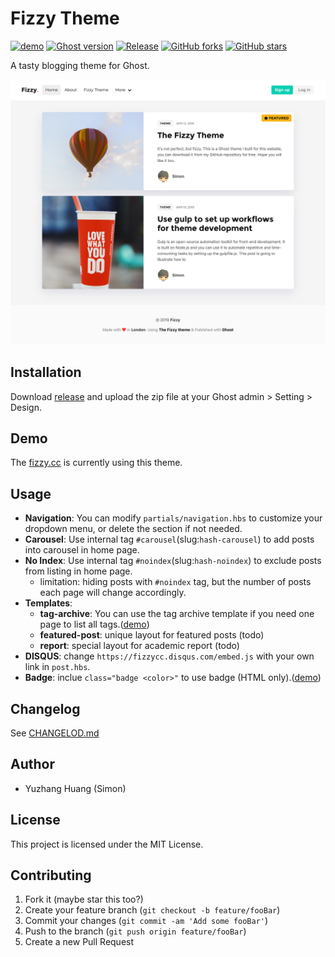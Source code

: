 # Fizzy Theme

[![demo](https://img.shields.io/badge/Demo-online-yellow.svg)](https://fizzy.cc/)
[![Ghost version](https://img.shields.io/badge/Ghost->=2.x-brightgreen.svg)](https://github.com/TryGhost/Ghost)
[![Release](https://img.shields.io/github/release/huangyuzhang/Fizzy-Theme.svg)](https://github.com/huangyuzhang/Fizzy-Theme/)
[![GitHub forks](https://img.shields.io/github/forks/huangyuzhang/Fizzy-Theme.svg)](https://github.com/huangyuzhang/Fizzy-Theme/network)
[![GitHub stars](https://img.shields.io/github/stars/huangyuzhang/Fizzy-Theme.svg?style=social&label=Star)](https://github.com/huangyuzhang/Fizzy-Theme/stargazers)

A tasty blogging theme for Ghost.

![](./fizzy-theme-screenshot.png)

## Installation

Download [release](https://github.com/huangyuzhang/fizzy-theme/releases/) and upload the zip file at your Ghost admin > Setting > Design.

## Demo

The [fizzy.cc](https://fizzy.cc) is currently using this theme.

## Usage

- **Navigation**: You can modify `partials/navigation.hbs` to customize your dropdown menu, or delete the section if not needed.
- **Carousel**: Use internal tag `#carousel`(slug:`hash-carousel`) to add posts into carousel in home page.
- **No Index**: Use internal tag `#noindex`(slug:`hash-noindex`) to exclude posts from listing in home page. 
  - limitation: hiding posts with `#noindex` tag, but the number of posts each page will change accordingly.
- **Templates**:
  - **tag-archive**: You can use the tag archive template if you need one page to list all tags.([demo](https://fizzy.cc/tag/))
  - **featured-post**: unique layout for featured posts (todo)
  - **report**: special layout for academic report (todo)
- **DISQUS**: change `https://fizzycc.disqus.com/embed.js` with your own link in `post.hbs`.
- **Badge**: inclue `class="badge <color>"` to use badge (HTML only).([demo](https://fizzy.cc/fizzy-theme/#badge))

## Changelog

See [CHANGELOD.md](https://github.com/huangyuzhang/Fizzy-Theme/blob/master/CHANGELOG.md)

## Author

- Yuzhang Huang (Simon)

## License

This project is licensed under the MIT License.

## Contributing

1. Fork it (maybe star this too?)
2. Create your feature branch (`git checkout -b feature/fooBar`)
3. Commit your changes (`git commit -am 'Add some fooBar'`)
4. Push to the branch (`git push origin feature/fooBar`)
5. Create a new Pull Request
